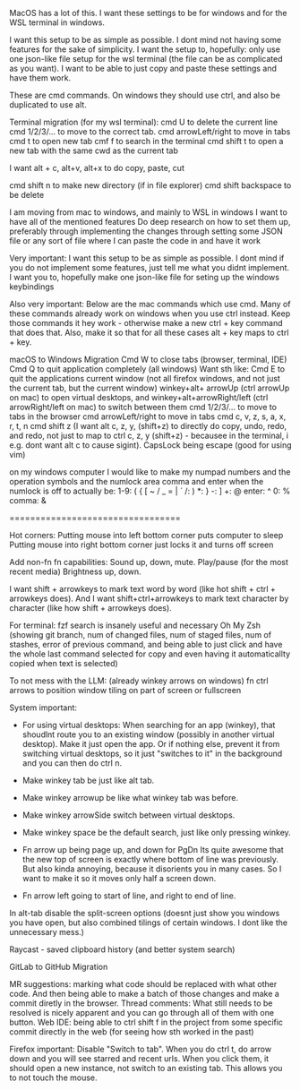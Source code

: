 

MacOS has a lot of this.
I want these settings to be for windows and for the WSL terminal in windows.

I want this setup to be as simple as possible. I dont mind not having some features for the sake of simplicity.
I want the setup to, hopefully: only use one json-like file setup for the wsl terminal (the file can be as complicated as you want). I want to be able to just copy and paste these settings and have them work.

These are cmd commands.
On windows they should use ctrl, and also be duplicated to use alt.





Terminal migration (for my wsl terminal):
cmd U to delete the current line
cmd 1/2/3/... to move to the correct tab.
cmd arrowLeft/right to move in tabs
cmd t to open new tab
cmf f to search in the terminal
cmd shift t to open a new tab with the same cwd as the current tab 

I want alt + c, alt+v, alt+x to do copy, paste, cut

cmd shift n to make new directory (if in file explorer)
cmd shift backspace to be delete









I am moving from mac to windows, and mainly to WSL in windows
  I want to have all of the mentioned features
  Do deep research on how to set them up, preferably through implementing the changes through setting some JSON
  file or any sort of file where I can paste the code in and have it work

Very important: I want this setup to be as simple as possible. I dont mind if you do not implement some features, just tell me what you didnt implement.
I want you to, hopefully make one json-like file for seting up the windows keybindings 

Also very important:
Below are the mac commands which use cmd.
Many of these commands already work on windows when you use ctrl instead.
Keep those commands it hey work - otherwise make a new ctrl + key command that does that.
Also, make it so that for all these cases alt + key maps to ctrl + key.




  macOS to Windows Migration
Cmd W to close tabs (browser, terminal, IDE)
Cmd Q to quit application completely (all windows)
Want sth like: Cmd E to quit the applications current window (not all firefox windows, and not just the current tab, but the current window)
winkey+alt+ arrowUp (ctrl arrowUp on mac) to open virtual desktops, and 
winkey+alt+arrowRight/left  (ctrl arrowRight/left on mac) to switch between them
cmd 1/2/3/... to move to tabs in the browser
cmd arrowLeft/right to move in tabs
cmd c, v, z, s, a, x, r, t, n
cmd shift z
(I want alt c, z, y, (shift+z)   to directly do copy, undo, redo, and redo, not just to map to ctrl c, z, y (shift+z) - becausee in the terminal, i e.g. dont want alt c to cause sigint).
CapsLock being escape (good for using vim)


on my windows computer I would like to make my numpad numbers and the operation symbols and the numlock area comma and enter when the numlock is off to actually be: 
1-9: ( { [ ~ / _ = | ´
/: )
*: }
-: ]
+: @
enter: ^
0: %
comma: & 



=================================

Hot corners:
Putting mouse into left bottom corner puts computer to sleep
Putting mouse into right bottom corner just locks it and turns off screen

Add non-fn fn capabilities:
Sound up, down, mute. 
Play/pause (for the most recent media)
Brightness up, down.

I want shift + arrowkeys to mark text word by word (like hot shift + ctrl + arrowkeys does).
And I want shift+ctrl+arrowkeys to mark text character by character (like how shift + arrowkeys does).

For terminal:
fzf search is insanely useful and necessary
Oh My Zsh (showing git branch, num of changed files, num of staged files, num of stashes, error of previous command, and being able to just click and have the whole last command selected for copy and even having it automaticallty copied when text is selected)

To not mess with the LLM:
(already winkey arrows on windows) fn ctrl arrows to position window tiling on part of screen or fullscreen

System important:
- For using virtual desktops: When searching for an app (winkey), that shoudlnt route you to an existing window (possibly in another virtual desktop). Make it just open the app. Or if nothing else, prevent it from switching virtual desktops, so it just "switches to it" in the background and you can then do ctrl n.
- Make winkey tab be just like alt tab.
- Make winkey arrowup be like what winkey tab was before.
- Make winkey arrowSide switch between virtual desktops.
- Make winkey space be the default search, just like only pressing winkey.

- Fn arrow up being page up, and down for PgDn
Its quite awesome that the new top of screen is exactly where bottom of line was previously. But also kinda annoying, because it disorients you in many cases.
So I want to make it so it moves only half a screen down.
- Fn arrow left going to start of line, and right to end of line.


In alt-tab disable the split-screen options (doesnt just show you windows you have open, but also combined tilings of certain windows. I dont like the unnecessary mess.)



Raycast - saved clipboard history (and better system search)

  GitLab to GitHub Migration

MR suggestions: marking what code should be replaced with what other code. And then being able to make a batch of those changes and make a commit diretly in the browser.
Thread comments: What still needs to be resolved is nicely apparent and you can go through all of them with one button.
Web IDE: being able to ctrl shift f in the project from some specific commit directly in the web (for seeing how sth worked in the past)


Firefox important:
Disable "Switch to tab". When you do ctrl t, do arrow down and you will see starred and recent urls. When you click them, it should open a new instance, not switch to an existing tab. This allows you to not touch the mouse.
